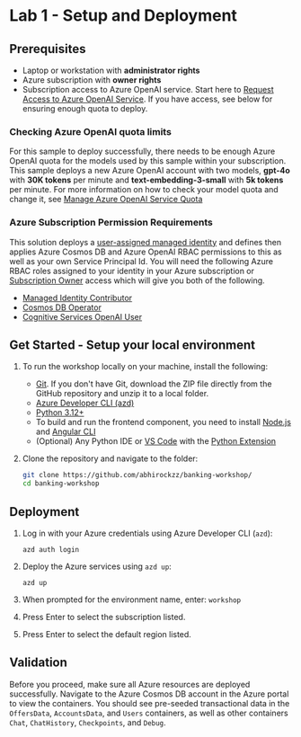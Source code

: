 # Lab 1 - Setup and Deployment

## Prerequisites

- Laptop or workstation with **administrator rights**
- Azure subscription with **owner rights**
- Subscription access to Azure OpenAI service. Start here to [Request Access to Azure OpenAI Service](https://aka.ms/oaiapply). If you have access, see below for ensuring enough quota to deploy.

### Checking Azure OpenAI quota limits

For this sample to deploy successfully, there needs to be enough Azure OpenAI quota for the models used by this sample within your subscription. This sample deploys a new Azure OpenAI account with two models, **gpt-4o** with **30K tokens** per minute and **text-embedding-3-small** with **5k tokens** per minute. For more information on how to check your model quota and change it, see [Manage Azure OpenAI Service Quota](https://learn.microsoft.com/azure/ai-services/openai/how-to/quota)

### Azure Subscription Permission Requirements

This solution deploys a [user-assigned managed identity](https://learn.microsoft.com/entra/identity/managed-identities-azure-resources/overview) and defines then applies Azure Cosmos DB and Azure OpenAI RBAC permissions to this as well as your own Service Principal Id. You will need the following Azure RBAC roles assigned to your identity in your Azure subscription or [Subscription Owner](https://learn.microsoft.com/azure/role-based-access-control/built-in-roles/privileged#owner) access which will give you both of the following.

- [Managed Identity Contributor](https://learn.microsoft.com/azure/role-based-access-control/built-in-roles/identity#managed-identity-contributor)
- [Cosmos DB Operator](https://learn.microsoft.com/azure/role-based-access-control/built-in-roles/databases#cosmos-db-operator)
- [Cognitive Services OpenAI User](https://learn.microsoft.com/azure/role-based-access-control/built-in-roles/ai-machine-learning#cognitive-services-openai-user)

## Get Started - Setup your local environment

1. To run the workshop locally on your machine, install the following:

   - [Git](https://git-scm.com/downloads). If you don't have Git, download the ZIP file directly from the GitHub repository and unzip it to a local folder.
   - [Azure Developer CLI (azd)](https://aka.ms/install-azd)
   - [Python 3.12+](https://www.python.org/downloads/)
   - To build and run the frontend component, you need to install [Node.js](https://nodejs.org/en/download/) and [Angular CLI](https://angular.dev/installation#install-angular-cli)
   - (Optional) Any Python IDE or [VS Code](https://code.visualstudio.com/Download) with the [Python Extension](https://marketplace.visualstudio.com/items?itemName=ms-python.python)

2. Clone the repository and navigate to the folder:

   ```bash
   git clone https://github.com/abhirockzz/banking-workshop/
   cd banking-workshop
   ```

## Deployment

1. Log in with your Azure credentials using Azure Developer CLI (`azd`):

   ```shell
   azd auth login
   ```

2. Deploy the Azure services using `azd up`:

   ```shell
   azd up
   ```

3. When prompted for the environment name, enter: `workshop`
4. Press Enter to select the subscription listed.
5. Press Enter to select the default region listed.


## Validation

Before you proceed, make sure all Azure resources are deployed successfully. Navigate to the Azure Cosmos DB account in the Azure portal to view the containers. You should see pre-seeded transactional data in the `OffersData`, `AccountsData`, and `Users` containers, as well as other containers `Chat`, `ChatHistory`, `Checkpoints`, and `Debug`.